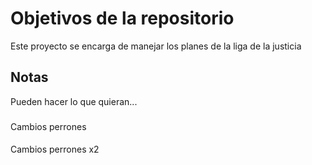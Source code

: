 # Objetivos de la repositorio

Este proyecto se encarga de manejar los planes de la liga de la justicia


## Notas
Pueden hacer lo que quieran...


###
Cambios perrones

####
Cambios perrones x2
